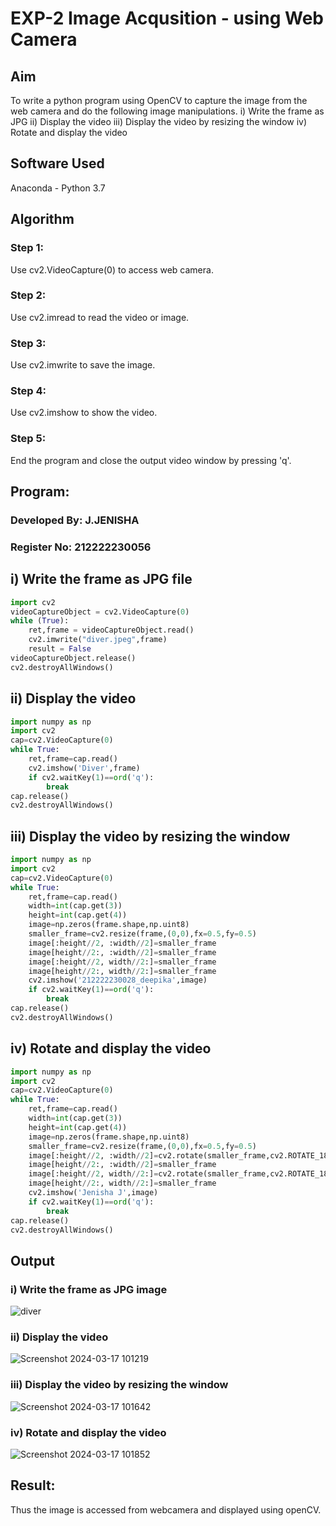 # EXP-2 Image Acqusition - using Web Camera
## Aim 
To write a python program using OpenCV to capture the image from the web camera and do the following image manipulations.
i) Write the frame as JPG 
ii) Display the video 
iii) Display the video by resizing the window
iv) Rotate and display the video

## Software Used
Anaconda - Python 3.7
## Algorithm
### Step 1:
Use cv2.VideoCapture(0) to access web camera.
<br>

### Step 2:
Use cv2.imread to read the video or image.
<br>

### Step 3:
Use cv2.imwrite to save the image.
<br>

### Step 4:
Use cv2.imshow to show the video.
<br>

### Step 5:
End the program and close the output video window by pressing 'q'.
<br>

## Program:

### Developed By: J.JENISHA
### Register No: 212222230056

## i) Write the frame as JPG file
```python
import cv2
videoCaptureObject = cv2.VideoCapture(0)
while (True):
    ret,frame = videoCaptureObject.read()
    cv2.imwrite("diver.jpeg",frame)
    result = False
videoCaptureObject.release()
cv2.destroyAllWindows()
```
## ii) Display the video
```python
import numpy as np
import cv2
cap=cv2.VideoCapture(0)
while True:
    ret,frame=cap.read()
    cv2.imshow('Diver',frame)
    if cv2.waitKey(1)==ord('q'):
        break
cap.release()
cv2.destroyAllWindows()
```
## iii) Display the video by resizing the window
```python
import numpy as np
import cv2
cap=cv2.VideoCapture(0)
while True:
    ret,frame=cap.read()
    width=int(cap.get(3))
    height=int(cap.get(4))
    image=np.zeros(frame.shape,np.uint8)
    smaller_frame=cv2.resize(frame,(0,0),fx=0.5,fy=0.5)
    image[:height//2, :width//2]=smaller_frame
    image[height//2:, :width//2]=smaller_frame
    image[:height//2, width//2:]=smaller_frame
    image[height//2:, width//2:]=smaller_frame
    cv2.imshow('212222230028_deepika',image)
    if cv2.waitKey(1)==ord('q'):
        break
cap.release()
cv2.destroyAllWindows()
```
## iv) Rotate and display the video
```python
import numpy as np
import cv2
cap=cv2.VideoCapture(0)
while True:
    ret,frame=cap.read()
    width=int(cap.get(3))
    height=int(cap.get(4))
    image=np.zeros(frame.shape,np.uint8)
    smaller_frame=cv2.resize(frame,(0,0),fx=0.5,fy=0.5)
    image[:height//2, :width//2]=cv2.rotate(smaller_frame,cv2.ROTATE_180)
    image[height//2:, :width//2]=smaller_frame
    image[:height//2, width//2:]=cv2.rotate(smaller_frame,cv2.ROTATE_180)
    image[height//2:, width//2:]=smaller_frame
    cv2.imshow('Jenisha J',image)
    if cv2.waitKey(1)==ord('q'):
        break
cap.release()
cv2.destroyAllWindows()

```
## Output

### i) Write the frame as JPG image

![diver](https://github.com/Jenishajustin/Image_Acqusition-_using_Web_Camera/assets/119405070/48b2f31a-499c-4a47-a798-bc448671ed7c)



### ii) Display the video

![Screenshot 2024-03-17 101219](https://github.com/Jenishajustin/Image_Acqusition-_using_Web_Camera/assets/119405070/83df1283-5d3b-4d6d-8f83-b3c9abbefa81)



### iii) Display the video by resizing the window

![Screenshot 2024-03-17 101642](https://github.com/Jenishajustin/Image_Acqusition-_using_Web_Camera/assets/119405070/b2198f67-5434-4af4-9632-a4c7d5aeab58)




### iv) Rotate and display the video

![Screenshot 2024-03-17 101852](https://github.com/Jenishajustin/Image_Acqusition-_using_Web_Camera/assets/119405070/5196f5db-572d-47c3-8150-1c1a06e37581)


## Result:
Thus the image is accessed from webcamera and displayed using openCV.
